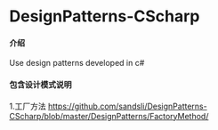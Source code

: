 # DesignPatterns-CScharp

#### 介绍
Use design patterns developed in c#

#### 包含设计模式说明
1.工厂方法
https://github.com/sandsli/DesignPatterns-CScharp/blob/master/DesignPatterns/FactoryMethod/





